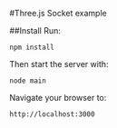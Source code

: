 #Three.js Socket example

##Install
Run:

```
npm install
```

Then start the server with:

```
node main
```

Navigate your browser to:

```
http://localhost:3000
```